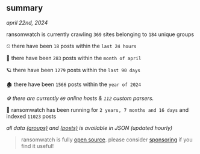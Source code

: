 
## summary
_april 22nd, 2024_

ransomwatch is currently crawling `369` sites belonging to `184` unique groups

⏲ there have been `18` posts within the `last 24 hours`

🦈 there have been `283` posts within the `month of april`

🪐 there have been `1279` posts within the `last 90 days`

🏚 there have been `1566` posts within the `year of 2024`

_⚙️ there are currently `69` online hosts & `112` custom parsers._

🦕 ransomwatch has been running for `2 years, 7 months and 16 days` and indexed `11023` posts

_all data  [(groups)](http://ransomwhat.telemetry.ltd/groups) and [(posts)](http://ransomwhat.telemetry.ltd/posts) is available in JSON (updated hourly)_

> ransomwatch is fully [open source](https://github.com/joshhighet/ransomwatch#ransomwatch--). please consider [sponsoring](https://github.com/sponsors/joshhighet) if you find it useful!
